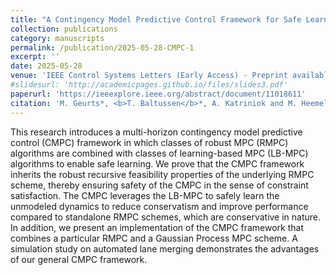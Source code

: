 ```yaml
---
title: "A Contingency Model Predictive Control Framework for Safe Learning"
collection: publications
category: manuscripts
permalink: /publication/2025-05-28-CMPC-1
excerpt: ''
date: 2025-05-28
venue: 'IEEE Control Systems Letters (Early Access) - Preprint available on arXiv'
#slidesurl: 'http://academicpages.github.io/files/slides3.pdf'
paperurl: 'https://ieeexplore.ieee.org/abstract/document/11018611'
citation: 'M. Geurts*, <b>T. Baltussen</b>*, A. Katriniok and M. Heemels, "A Contingency Model Predictive Control Framework for Safe Learning," in IEEE Control Systems Letters, doi: 10.1109/LCSYS.2025.3575191. <br />*Shared first authorship.'
---
```


This research introduces a multi-horizon contingency model predictive control (CMPC) framework in which classes of robust MPC (RMPC) algorithms are combined with classes of learning-based MPC (LB-MPC) algorithms to enable safe learning. We prove that the CMPC framework inherits the robust recursive feasibility properties of the underlying RMPC scheme, thereby ensuring safety of the CMPC in the sense of constraint satisfaction. The CMPC leverages the LB-MPC to safely learn the unmodeled dynamics to reduce conservatism and improve performance compared to standalone RMPC schemes, which are conservative in nature. In addition, we present an implementation of the CMPC framework that combines a particular RMPC and a Gaussian Process MPC scheme. A simulation study on automated lane merging demonstrates the advantages of our general CMPC framework.
